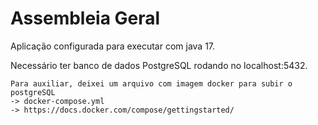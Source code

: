 # Assembleia Geral

Aplicação configurada para executar com java 17.

Necessário ter banco de dados PostgreSQL rodando no localhost:5432.

    Para auxiliar, deixei um arquivo com imagem docker para subir o postgreSQL
    -> docker-compose.yml
    -> https://docs.docker.com/compose/gettingstarted/